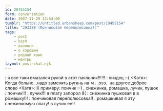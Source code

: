 ```yaml
---
id: 20455154
form: conversation
date: 2007-11-29 13:54:00
tumblr: "https://untitled.urbansheep.com/post/20455154"
title: "393388 (Пончиковая переполюсовка!)"
tags:
    - post
    - bash
    - диалоги
    - о хорошем
    - родной язык
    - мантры
layout: post-chat.njk
---
```


<vvzvlad>: я все таки вмазался рукой в этот паяльник!!!!!!
<vvzvlad>: пиздец :-(
<Катя>: Когда больно. .надо заменять ругань на м . .эээ. .на другое доброе слово
<Катя>: К примеру: пончик :-) , снежинка, ромашка, лучик, пушок
<vvzvlad>: пончик!!!
<vvzvlad>: лучик!!! я плату запорол 8(
<vvzvlad>: cнежинка пушковая в в ромашку!!!
<vvzvlad>: пончиковая переполюсовка!!
<vvzvlad>: ромашкивал я эту снежинкомую плату! в лучик ее!!

